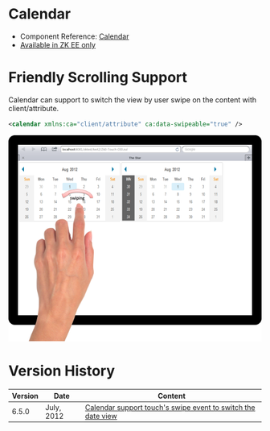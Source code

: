 

# Calendar

- Component Reference:
  [Calendar]({{site.baseurl}}/zk_component_ref/input/calendar)
- [Available in ZK EE only](http://www.zkoss.org/product/edition.dsp)

# Friendly Scrolling Support

Calendar can support to switch the view by user swipe on the content
with client/attribute.

```xml
<calendar xmlns:ca="client/attribute" ca:data-swipeable="true" />
```

![](/zk_component_ref/images/Calendar_Tablet_Example.png)

# Version History

| Version | Date       | Content                                                                                                 |
|---------|------------|---------------------------------------------------------------------------------------------------------|
| 6.5.0   | July, 2012 | [Calendar support touch's swipe event to switch the date view](http://tracker.zkoss.org/browse/ZK-1246) |


